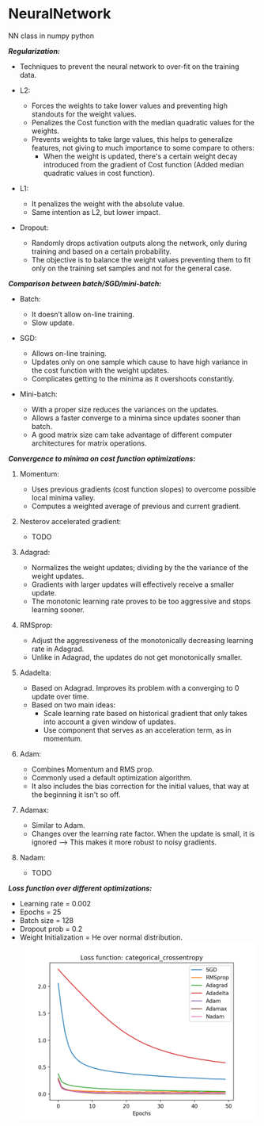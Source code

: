# NeuralNetwork
NN class in numpy python

_**Regularization:**_
* Techniques to prevent the neural network to over-fit on the training data.
* L2:
  * Forces the weights to take lower values and preventing high standouts for the weight values.
  * Penalizes the Cost function with the median quadratic values for the weights.
  * Prevents weights to take large values, this helps to generalize features, not giving to much importance to some compare to others:
    * When the weight is updated, there's a certain weight decay introduced from the gradient of Cost function (Added median quadratic values in cost function).

* L1:
  * It penalizes the weight with the absolute value.
  * Same intention as L2, but lower impact.

* Dropout:
  * Randomly drops activation outputs along the network, only during training and based on a certain probability.
  * The objective is to balance the weight values preventing them to fit only on the training set samples and not for the general case.


_**Comparison between batch/SGD/mini-batch:**_
* Batch:
  * It doesn’t allow on-line training.
  * Slow update.

* SGD:
  * Allows on-line training.
  * Updates only on one sample which cause to have high variance in the cost function with the weight updates.
  * Complicates getting to the minima as it overshoots constantly.

* Mini-batch:
  * With a proper size reduces the variances on the updates.
  * Allows a faster converge to a minima since updates sooner than batch.
  * A good matrix size cam take advantage of different computer architectures for matrix operations.

_**Convergence to minima on cost function optimizations:**_
1. Momentum:
    * Uses previous gradients (cost function slopes) to overcome possible local minima valley.
    * Computes a weighted average of previous and current gradient.

2. Nesterov accelerated gradient:
    * TODO

3. Adagrad:
    * Normalizes the weight updates; dividing by the the variance of the weight updates.
    * Gradients with larger updates will effectively receive a smaller update.
    * The monotonic learning rate proves to be too aggressive and stops learning sooner.

4. RMSprop:
    * Adjust the aggressiveness of the monotonically decreasing learning rate in Adagrad.
    * Unlike in Adagrad, the updates do not get monotonically smaller.

5. Adadelta:
    * Based on Adagrad. Improves its problem with a converging to 0 update over time.
    * Based on two main ideas:
      * Scale learning rate based on historical gradient that only takes into account a given window of updates.
      * Use component that serves as an acceleration term, as in momentum.

6. Adam:
    * Combines Momentum and RMS prop.
    * Commonly used a default optimization algorithm.
    * It also includes the bias correction for the initial values, that way at the beginning it isn't so off.

7. Adamax:
    * Similar to Adam.
    * Changes over the learning rate factor. When the update is small, it is ignored --> This makes it more robust to noisy gradients.

8. Nadam:
    * TODO

_**Loss function over different optimizations:**_
* Learning rate = 0.002
* Epochs = 25
* Batch size = 128
* Dropout prob = 0.2
* Weight Initialization = He over normal distribution.
![Loss function over different optimizations:](https://github.com/AdalbertoCq/NeuralNetwork/blob/master/Optimization_plots.png)
